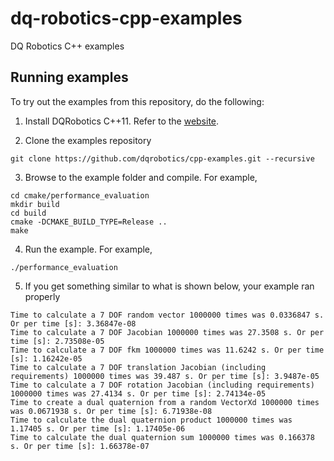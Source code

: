 # dq-robotics-cpp-examples
DQ Robotics C++ examples

## Running examples

To try out the examples from this repository, do the following:

1. Install DQRobotics C++11.
Refer to the [website](https://dqrobotics.github.io/).

2. Clone the examples repository

```
git clone https://github.com/dqrobotics/cpp-examples.git --recursive
```

3. Browse to the example folder and compile. For example,

```
cd cmake/performance_evaluation
mkdir build
cd build
cmake -DCMAKE_BUILD_TYPE=Release ..
make
```

4. Run the example. For example,

```
./performance_evaluation
```

5. If you get something similar to what is shown below, your example ran properly

```
Time to calculate a 7 DOF random vector 1000000 times was 0.0336847 s. Or per time [s]: 3.36847e-08
Time to calculate a 7 DOF Jacobian 1000000 times was 27.3508 s. Or per time [s]: 2.73508e-05
Time to calculate a 7 DOF fkm 1000000 times was 11.6242 s. Or per time [s]: 1.16242e-05
Time to calculate a 7 DOF translation Jacobian (including requirements) 1000000 times was 39.487 s. Or per time [s]: 3.9487e-05
Time to calculate a 7 DOF rotation Jacobian (including requirements) 1000000 times was 27.4134 s. Or per time [s]: 2.74134e-05
Time to create a dual quaternion from a random VectorXd 1000000 times was 0.0671938 s. Or per time [s]: 6.71938e-08
Time to calculate the dual quaternion product 1000000 times was 1.17405 s. Or per time [s]: 1.17405e-06
Time to calculate the dual quaternion sum 1000000 times was 0.166378 s. Or per time [s]: 1.66378e-07
```
